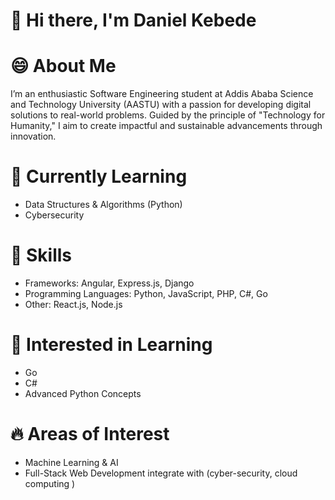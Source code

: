 # 👋 **Hi there, I'm Daniel  Kebede**

# 😄 **About Me**

I’m an enthusiastic Software Engineering student at Addis Ababa Science and Technology University (AASTU) with a passion for developing digital solutions to real-world problems. Guided by the principle of "Technology for Humanity," I aim to create impactful and sustainable advancements through innovation.

# 🌱 **Currently Learning**
+ Data Structures & Algorithms (Python)
+ Cybersecurity 
# **👀 Skills**
+ Frameworks: Angular, Express.js, Django
+ Programming Languages: Python, JavaScript, PHP, C#, Go
+ Other: React.js, Node.js
# 💞️ **Interested in Learning**
+ Go
+ C#
+ Advanced Python Concepts
#  **🔥 Areas of Interest**
+ Machine Learning & AI
+ Full-Stack Web Development integrate with (cyber-security, cloud computing )

